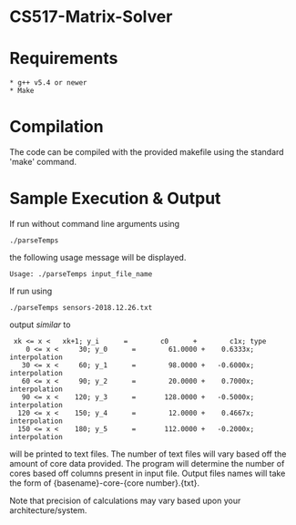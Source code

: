 # CS517-Matrix-Solver

# Requirements

    * g++ v5.4 or newer
    * Make

# Compilation

The code can be compiled with the provided makefile using the standard 'make' command.

# Sample Execution & Output

If run without command line arguments using

```
./parseTemps
```

the following usage message will be displayed.

```
Usage: ./parseTemps input_file_name
```

If run using

```
./parseTemps sensors-2018.12.26.txt
```

output *similar* to

```
 xk <= x <   xk+1; y_i      =        c0      +        c1x; type
    0 <= x <     30; y_0      =        61.0000 +    0.6333x; interpolation
   30 <= x <     60; y_1      =        98.0000 +   -0.6000x; interpolation
   60 <= x <     90; y_2      =        20.0000 +    0.7000x; interpolation
   90 <= x <    120; y_3      =       128.0000 +   -0.5000x; interpolation
  120 <= x <    150; y_4      =        12.0000 +    0.4667x; interpolation
  150 <= x <    180; y_5      =       112.0000 +   -0.2000x; interpolation
``` 

will be printed to text files. The number of text files will vary based off the amount of core data provided.
The program will determine the number of cores based off columns present in input file. Output files names will take the form of
{basename}-core-{core number}.{txt}.

Note that precision of calculations may vary based upon your architecture/system.